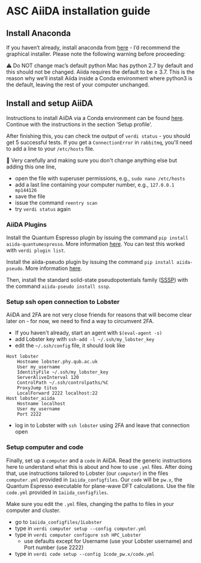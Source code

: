 # ASC AiiDA installation guide

## Install Anaconda

If you haven’t already, install anaconda from [here](https://docs.anaconda.com/anaconda/install/mac-os/) - I’d recommend the graphical installer.
Please note the following warning before proceeding:

:warning: Do NOT change mac’s default python Mac has python 2.7 by default and this should not be changed. Aiida requires the default to be ≥ 3.7. This is the reason why we’ll install Aiida inside a Conda environment where python3 is the default, leaving the rest of your computer unchanged. 

## Install and setup AiiDA

Instructions to install AiiDA via a Conda environment can be found [here](https://aiida.readthedocs.io/projects/aiida-core/en/latest/intro/install_conda.html). Continue with the instructions in the section ‘Setup profile’.

After finishing this, you can check tne output of `verdi status` - you should get 5 successful tests. If you get a `ConnectionError` in `rabbitmq`, you'll need to add a line to your `/etc/hosts` file. 

🔴 Very carefully and making sure you don't change anything else but adding this one line,
- open the file with superuser permissions, e.g., `sudo nano /etc/hosts`
- add a last line containing your computer number, e.g., `127.0.0.1  mp144126`
- save the file
- issue the command `reentry scan`
- try `verdi status` again

### AiiDA Plugins

Install the Quantum Espresso plugin by issuing the command `pip install aiida-quantumespresso`. More information [here](https://aiida-quantumespresso.readthedocs.io/en/latest/). You can test this worked with `verdi plugin list`.

Install the aiida-pseudo plugin by issuing the command `pip install aiida-pseudo`. More information [here](https://aiida-pseudo.readthedocs.io/en/latest/).

Then, install the standard solid-state pseudopotentials family ([SSSP](https://www.materialscloud.org/discover/sssp/table/efficiency)) with the command `aiida-pseudo install sssp`. 

### Setup ssh open connection to Lobster
AiiDA and 2FA are not very close friends for reasons that will become clear later on - for now, we need to find a way to circumvent 2FA.

- If you haven't already, start an agent with `$(eval-agent -s)`
- add Lobster key with `ssh-add -l ~/.ssh/my_lobster_key`
- edit the `~/.ssh/config` file, it should look like
```
Host lobster
    Hostname lobster.phy.qub.ac.uk
    User my_username
    IdentityFile ~/.ssh/my_lobster_key
    ServerAliveInterval 120
    ControlPath ~/.ssh/controlpaths/%C
    ProxyJump titus
    LocalForward 2222 localhost:22
Host lobster_aiida
    Hostname localhost
    User my_username
    Port 2222
```
- log in to Lobster with `ssh lobster` using 2FA and leave that connection open

### Setup computer and code
Finally, set up a `computer` and a `code` in AiiDA. Read the generic instructions here to understand what this is about and how to use `.yml` files. 
After doing that, use instructions tailored to Lobster (our `computer`) in the files `computer.yml` provided in `1aiida_configfiles`. Our `code` will be `pw.x`, the Quantum Espresso executable for plane-wave DFT calculations. Use the file `code.yml` provided in `1aiida_configfiles`.

Make sure you edit the `.yml` files, changing the paths to files in your computer and cluster. 

- go to `1aiida_configfiles/1Lobster`
- type in `verdi computer setup --config computer.yml`
- type in `verdi computer configure ssh HPC_Lobster`
  - use defaults except for Username (use your Lobster username) and Port number (use 2222)
- type in `verdi code setup --config 1code_pw.x/code.yml`

